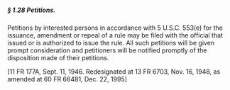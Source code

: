 ##### § 1.28 Petitions. #####

Petitions by interested persons in accordance with 5 U.S.C. 553(e) for the issuance, amendment or repeal of a rule may be filed with the official that issued or is authorized to issue the rule. All such petitions will be given prompt consideration and petitioners will be notified promptly of the disposition made of their petitions.

[11 FR 177A, Sept. 11, 1946. Redesignated at 13 FR 6703, Nov. 16, 1948, as amended at 60 FR 66481, Dec. 22, 1995]